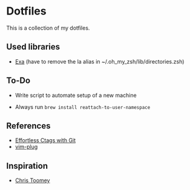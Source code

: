 # Dotfiles
This is a collection of my dotfiles.

## Used libraries
* [Exa](https://github.com/ogham/exa)
(have to remove the la alias in ~/.oh_my_zsh/lib/directories.zsh)

## To-Do
* Write script to automate setup of a new machine

* Always run `brew install reattach-to-user-namespace`

## References
* [Effortless Ctags with Git](http://tbaggery.com/2011/08/08/effortless-ctags-with-git.html)
* [vim-plug](https://github.com/junegunn/vim-plug)

## Inspiration
* [Chris Toomey](https://github.com/christoomey/dotfiles)
